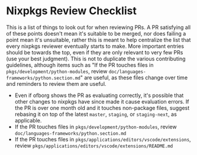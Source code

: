 # Nixpkgs Review Checklist

This is a list of things to look out for when reviewing PRs. A PR satisfying all of these points doesn't mean it's suitable to be merged, nor does failing a point mean it's unsuitable, rather this is meant to help centralize the list that every nixpkgs reviewer eventually starts to make. More important entries should be towards the top, even if they are only relevant to very few PRs (use your best judgment). This is not to duplicate the various contributing guidelines, although items such as "If the PR touches files in `pkgs/development/python-modules`, review `doc/languages-frameworks/python.section.md`" are useful, as these files change over time and reminders to review them are useful.

 * Even if ofborg shows the PR as evaluating correctly, it's possible that other changes to nixpkgs have since made it cause evaluation errors. If the PR is over one month old and it touches non-package files, suggest rebasing it on top of the latest `master`, `staging`, or `staging-next`, as applicable.
 * If the PR touches files in `pkgs/development/python-modules`, review `doc/languages-frameworks/python.section.md`
 * If the PR touches files in `pkgs/applications/editors/vscode/extensions`, review `pkgs/applications/editors/vscode/extensions/README.md`
